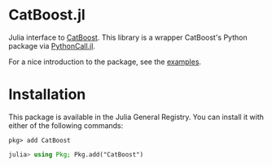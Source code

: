 # CatBoost.jl

Julia interface to [CatBoost](https://catboost.ai/). This library is a wrapper CatBoost's Python package via [PythonCall.jl](https://github.com/cjdoris/PythonCall.jl). 

For a nice introduction to the package, see the [examples](https://github.com/beacon-biosignals/CatBoost.jl/blob/main/examples/).

# Installation

This package is available in the Julia General Registry. You can install it with either of the following commands:

```
pkg> add CatBoost
```

```julia
julia> using Pkg; Pkg.add("CatBoost")
```
